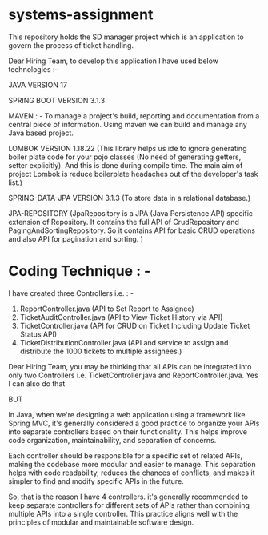 # systems-assignment
This repository holds the SD manager project which is an application to govern the process of ticket handling. 

Dear Hiring Team, to develop this application I have used below technologies :- 

JAVA VERSION 17 

SPRING BOOT VERSION 3.1.3

MAVEN : - To manage a project's build, reporting and documentation from a central piece of information. Using maven we can build and manage any Java based project.

LOMBOK VERSION 1.18.22 (This library helps us ide to ignore generating boiler plate code for your pojo classes (No need of generating getters, setter explicitly). And this is done during compile time. The main aim of project Lombok is reduce boilerplate headaches out of the developer's task list.)

SPRING-DATA-JPA VERSION  3.1.3 (To store data in a relational database.)

JPA-REPOSITORY (JpaRepository is a JPA (Java Persistence API) specific extension of Repository. It contains the full API of CrudRepository and PagingAndSortingRepository. So it contains API for basic CRUD operations and also API for pagination and sorting. )



#  Coding Technique : - 

I have created three Controllers i.e. : - 

1. ReportController.java (API to Set Report to Assignee)
2. TicketAuditController.java (API to View Ticket History via API)
3. TicketController.java (API for CRUD on Ticket Including Update Ticket Status API)
4. TicketDistributionController.java (API and service to assign and distribute the 1000 tickets to multiple assignees.)

Dear Hiring Team, you may be thinking that all APIs can be integrated into only two Controllers i.e. TicketController.java and ReportController.java. Yes I can also do that

BUT

In Java, when we're designing a web application using a framework like Spring MVC, it's generally considered a good practice to organize your APIs into separate controllers based on their functionality. This helps improve code organization, maintainability, and separation of concerns.


Each controller should be responsible for a specific set of related APIs, making the codebase more modular and easier to manage. This separation helps with code readability, reduces the chances of conflicts, and makes it simpler to find and modify specific APIs in the future.

So, that is the reason I have 4 controllers. it's generally recommended to keep separate controllers for different sets of APIs rather than combining multiple APIs into a single controller. This practice aligns well with the principles of modular and maintainable software design.

